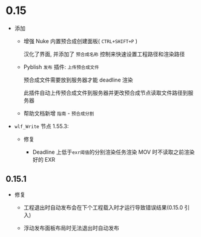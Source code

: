 # 0.15

- 添加

  - 增强 Nuke 内置预合成创建面板( `CTRL+SHIFT+P` )

    汉化了界面, 并添加了 `预合成名称` 控制来快速设置工程路径和渲染路径

  - Pyblish `发布` 插件: `上传预合成文件`

    预合成文件需要放到服务器才能 deadline 渲染

    此插件自动上传预合成文件到服务器并更改预合成节点读取文件路径到服务器

  - 帮助文档新增 `指南` - `预合成分割`

- `wlf_Write` 节点 1.55.3:

  - 修复

    - Deadline 上低于`exr阈值`的分别渲染任务渲染 MOV 时不读取之前渲染好的 EXR

## 0.15.1

- 修复

  - 工程退出时自动发布会在下个工程载入时才运行导致错误结果(0.15.0 引入)

  - 浮动发布面板布局时无法退出时自动发布
